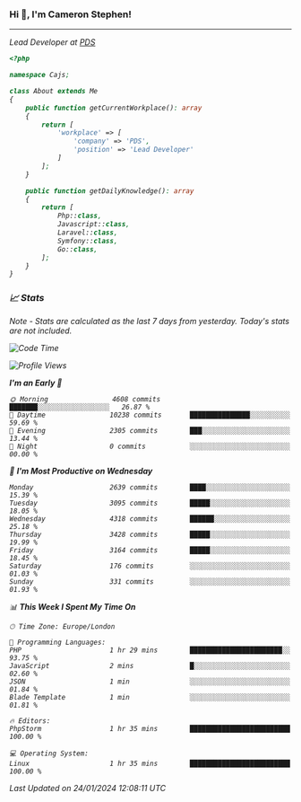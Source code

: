 ### Hi 👋, I'm Cameron Stephen!
<hr>
<p><em>Lead Developer at <a href="https://prindatasolutions.co.uk">PDS</a></p>


```php
<?php

namespace Cajs;

class About extends Me
{
    public function getCurrentWorkplace(): array
    {
        return [
            'workplace' => [
                'company' => 'PDS',
                'position' => 'Lead Developer'
            ]
        ];
    }

    public function getDailyKnowledge(): array
    {
        return [
            Php::class,
            Javascript::class,
            Laravel::class,
            Symfony::class,
            Go::class,
        ];
    }
}
```

### 📈 Stats
<p><em>Note - Stats are calculated as the last 7 days from yesterday. Today's stats are not included.</em></p>


<!--START_SECTION:waka-->
![Code Time](http://img.shields.io/badge/Code%20Time-3%2C646%20hrs%206%20mins-blue)

![Profile Views](http://img.shields.io/badge/Profile%20Views-0-blue)

**I'm an Early 🐤** 

```text
🌞 Morning                4608 commits        ███████░░░░░░░░░░░░░░░░░░   26.87 % 
🌆 Daytime                10238 commits       ███████████████░░░░░░░░░░   59.69 % 
🌃 Evening                2305 commits        ███░░░░░░░░░░░░░░░░░░░░░░   13.44 % 
🌙 Night                  0 commits           ░░░░░░░░░░░░░░░░░░░░░░░░░   00.00 % 
```
📅 **I'm Most Productive on Wednesday** 

```text
Monday                   2639 commits        ████░░░░░░░░░░░░░░░░░░░░░   15.39 % 
Tuesday                  3095 commits        █████░░░░░░░░░░░░░░░░░░░░   18.05 % 
Wednesday                4318 commits        ██████░░░░░░░░░░░░░░░░░░░   25.18 % 
Thursday                 3428 commits        █████░░░░░░░░░░░░░░░░░░░░   19.99 % 
Friday                   3164 commits        █████░░░░░░░░░░░░░░░░░░░░   18.45 % 
Saturday                 176 commits         ░░░░░░░░░░░░░░░░░░░░░░░░░   01.03 % 
Sunday                   331 commits         ░░░░░░░░░░░░░░░░░░░░░░░░░   01.93 % 
```


📊 **This Week I Spent My Time On** 

```text
🕑︎ Time Zone: Europe/London

💬 Programming Languages: 
PHP                      1 hr 29 mins        ███████████████████████░░   93.75 % 
JavaScript               2 mins              █░░░░░░░░░░░░░░░░░░░░░░░░   02.60 % 
JSON                     1 min               ░░░░░░░░░░░░░░░░░░░░░░░░░   01.84 % 
Blade Template           1 min               ░░░░░░░░░░░░░░░░░░░░░░░░░   01.81 % 

🔥 Editors: 
PhpStorm                 1 hr 35 mins        █████████████████████████   100.00 % 

💻 Operating System: 
Linux                    1 hr 35 mins        █████████████████████████   100.00 % 
```


 Last Updated on 24/01/2024 12:08:11 UTC
<!--END_SECTION:waka-->
